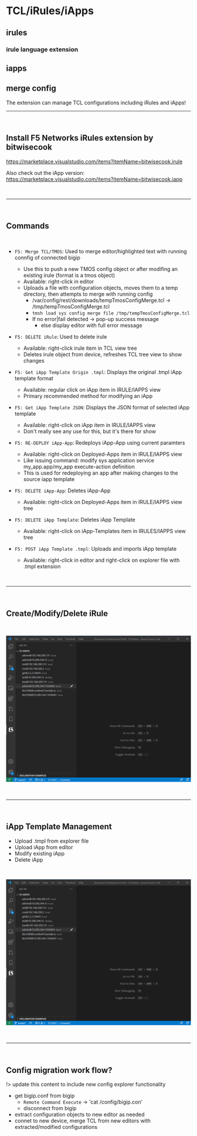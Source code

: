 
# TCL/iRules/iApps

## irules

### irule language extension


## iapps


## merge config



The extension can manage TCL configurations including iRules and iApps!

--- 

&nbsp; &nbsp; 

## Install F5 Networks iRules extension by bitwisecook

https://marketplace.visualstudio.com/items?itemName=bitwisecook.irule

Also check out the iApp version:
https://marketplace.visualstudio.com/items?itemName=bitwisecook.iapp

&nbsp;

---

&nbsp;


## Commands

&nbsp;

* `F5: Merge TCL/TMOS`: Used to merge editor/highlighted text with running connfig of connected bigip
  - Use this to push a new TMOS config object or after modifing an existing irule (format is a tmos object)
  - Available: right-click in editor
  - Uploads a file with configuration objects, moves them to a temp directory, then attempts to merge with running config
    - /var/config/rest/downloads/tempTmosConfigMerge.tcl -> /tmp/tempTmosConfigMerge.tcl
    - `tmsh load sys config merge file /tmp/tempTmosConfigMerge.tcl`
    - If no error|fail detected -> pop-up success message
      - else display editor with full error message


* `F5: DELETE iRule`: Used to delete irule
  - Available: right-click irule item in TCL view tree
  - Deletes irule object from device, refreshes TCL tree view to show changes

* `F5: Get iApp Template Origin .tmpl`: Displays the original .tmpl iApp template format
  - Available: regular click on iApp item in IRULE/IAPPS view
  - Primary recommended method for modifying an iApp

* `F5: Get iApp Template JSON`: Displays the JSON format of selected iApp template
  - Available: right-click on iApp item in IRULE/IAPPS view
  - Don't really see any use for this, but it's there for show

* `F5: RE-DEPLOY iApp-App`: Redeploys iApp-App using current paramters
  - Available: right-click on Deployed-Apps item in IRULE/IAPPS view
  - Like issuing command:  modify sys application service my_app.app/my_app execute-action definition
  - This is used for redeploying an app after making changes to the source iapp template

* `F5: DELETE iApp-App`: Deletes iApp-App
  - Available: right-click on Deployed-Apps item in IRULE/IAPPS view tree

* `F5: DELETE iApp Template`: Deletes iApp Template
  - Available: right-click on iApp-Templates item in IRULES/IAPPS view tree

* `F5: POST iApp Template .tmpl`: Uploads and imports iApp template
  - Available: right-click in editor and right-click on explorer file with .tmpl extension

&nbsp;

---

&nbsp;

## Create/Modify/Delete iRule

&nbsp;

![create/modify/delete iRule](./media/tcl_createModifyDelete_rule_8.21.2020.gif)

&nbsp;

---

&nbsp;

## iApp Template Management

* Upload .tmpl from explorer file
* Upload iApp from editor
* Modify existing iApp
* Delete iApp

&nbsp;

![create/modify/delete iRule](./media/tcl_createModifyDelete_rule_8.21.2020.gif)

&nbsp;

---

&nbsp;

## Config migration work flow?

!> update this content to include new config explorer functionality

- get bigip.conf from bigip
  - `Remote Command Execute` -> 'cat /config/bigip.con'
  - disconnect from bigip
- extract configuration objects to new editor as needed
- connet to new device, merge TCL from new editors with extracted/modified configurations


